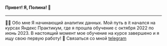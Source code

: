 #### Привет! Я, Полина! 👋
---
:woman_technologist: Обо мне
Я начинающий аналитик данных. Мой путь в it начался на курсах Яндекс Практикум, где я прошла обучение с октября 2022 по июнь 2023. В настоящий момент мое обучение на курсе завершено и я ищу свою первую работу!
💬 Связаться со мной [telegram](https://t.me/Polina_ili_da)

